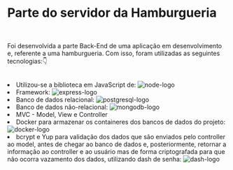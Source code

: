 <h1>Parte do servidor da Hamburgueria</h1>
<br>
<p>Foi desenvolvida a parte Back-End de uma aplicação em desenvolvimento e, referente a uma hamburgueria. Com isso, foram utilizadas as seguintes tecnologias:👇 </p>
<br>
<li>Utilizou-se a biblioteca em JavaScript de: <img src = "https://img.shields.io/badge/Node.js-43853D?style=for-the-badge&logo=node.js&logoColor=white" alt = "node-logo"></li>
<li>Framework: <img src = "https://img.shields.io/badge/Express.js-404D59?style=for-the-badge" alt = "express-logo"></li>
<li>Banco de dados relacional: <img src = "https://img.shields.io/badge/PostgreSQL-316192?style=for-the-badge&logo=postgresql&logoColor=white" alt = "postgresql-logo"></li>
<li>Banco de dados não-relacional: <img src = "https://img.shields.io/badge/MongoDB-4EA94B?style=for-the-badge&logo=mongodb&logoColor=white" alt = "mongodb-logo"></li>
<li>MVC - Model, View e Controller</li>
<li>Docker para armazenar os containeres dos bancos de dados do projeto: <img src = "https://img.shields.io/badge/Docker-2CA5E0?style=for-the-badge&logo=docker&logoColor=white" alt = "docker-logo"></li>
<li>bcrypt e Yup para validação dos dados que são enviados pelo controller ao model, antes de chegar ao banco de dados e, posteriormente, retornar a informação ao controller e ao usuário mas de forma criptografada para que não ocorra vazamento dos dados, utilizando dash de senha: <img src = "https://img.shields.io/badge/dash-008DE4?style=for-the-badge&logo=dash&logoColor=white" alt = "dash-logo"></li>


